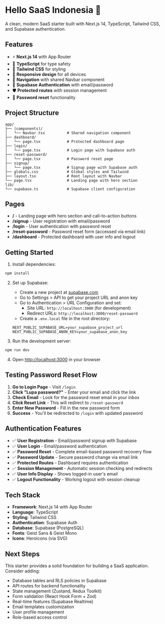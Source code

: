 # Hello SaaS Indonesia 🚀

A clean, modern SaaS starter built with Next.js 14, TypeScript, Tailwind CSS, and Supabase authentication.

## Features

- ⚡ **Next.js 14** with App Router
- 🔷 **TypeScript** for type safety
- 🎨 **Tailwind CSS** for styling
- 📱 **Responsive design** for all devices
- 🧭 **Navigation** with shared Navbar component
- 🔐 **Supabase Authentication** with email/password
- 🛡️ **Protected routes** with session management
- 🔄 **Password reset** functionality

## Project Structure

```
app/
├── (components)/
│   └── Navbar.tsx          # Shared navigation component
├── dashboard/
│   └── page.tsx            # Protected dashboard page
├── login/
│   └── page.tsx            # Login page with Supabase auth
├── reset-password/
│   └── page.tsx            # Password reset page
├── signup/
│   └── page.tsx            # Signup page with Supabase auth
├── globals.css             # Global styles and Tailwind
├── layout.tsx              # Root layout with Navbar
└── page.tsx                # Landing page with hero section
lib/
└── supabase.ts             # Supabase client configuration
```

## Pages

- **/** - Landing page with hero section and call-to-action buttons
- **/signup** - User registration with email/password
- **/login** - User authentication with password reset
- **/reset-password** - Password reset form (accessed via email link)
- **/dashboard** - Protected dashboard with user info and logout

## Getting Started

1. Install dependencies:
```bash
npm install
```

2. Set up Supabase:
   - Create a new project at [supabase.com](https://supabase.com)
   - Go to Settings > API to get your project URL and anon key
   - Go to Authentication > URL Configuration and set:
     - Site URL: `http://localhost:3000` (for development)
     - Redirect URLs: `http://localhost:3000/reset-password`
   - Create a `.env.local` file in the root directory:
   ```env
   NEXT_PUBLIC_SUPABASE_URL=your_supabase_project_url
   NEXT_PUBLIC_SUPABASE_ANON_KEY=your_supabase_anon_key
   ```

3. Run the development server:
```bash
npm run dev
```

4. Open [http://localhost:3000](http://localhost:3000) in your browser

## Testing Password Reset Flow

1. **Go to Login Page** - Visit `/login`
2. **Click "Lupa password?"** - Enter your email and click the link
3. **Check Email** - Look for the password reset email in your inbox
4. **Click Reset Link** - This will redirect to `/reset-password`
5. **Enter New Password** - Fill in the new password form
6. **Success** - You'll be redirected to `/login` with updated password

## Authentication Features

- ✅ **User Registration** - Email/password signup with Supabase
- ✅ **User Login** - Email/password authentication
- ✅ **Password Reset** - Complete email-based password recovery flow
- ✅ **Password Update** - Secure password change via email link
- ✅ **Protected Routes** - Dashboard requires authentication
- ✅ **Session Management** - Automatic session checking and redirects
- ✅ **User Info Display** - Shows logged-in user's email
- ✅ **Logout Functionality** - Working logout with session cleanup

## Tech Stack

- **Framework**: Next.js 14 with App Router
- **Language**: TypeScript
- **Styling**: Tailwind CSS
- **Authentication**: Supabase Auth
- **Database**: Supabase (PostgreSQL)
- **Fonts**: Geist Sans & Geist Mono
- **Icons**: Heroicons (via SVG)

## Next Steps

This starter provides a solid foundation for building a SaaS application. Consider adding:

- Database tables and RLS policies in Supabase
- API routes for backend functionality
- State management (Zustand, Redux Toolkit)
- Form validation (React Hook Form + Zod)
- Real-time features (Supabase Realtime)
- Email templates customization
- User profile management
- Role-based access control

